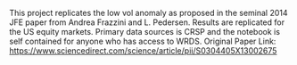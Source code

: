 This project replicates the low vol anomaly as proposed in the seminal 2014 JFE paper from Andrea Frazzini and L. Pedersen. Results are replicated for the US equity markets.
Primary data sources is CRSP and the notebook is self contained for anyone who has access to WRDS. 
Original Paper Link: https://www.sciencedirect.com/science/article/pii/S0304405X13002675